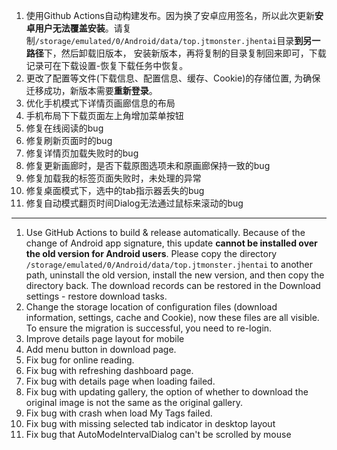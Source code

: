 1. 使用Github Actions自动构建发布。因为换了安卓应用签名，所以此次更新**安卓用户无法覆盖安装**。请复制`/storage/emulated/0/Android/data/top.jtmonster.jhentai`目录**到另一路径**下，然后卸载旧版本， 安装新版本，再将复制的目录复制回来即可，下载记录可在下载设置-恢复下载任务中恢复。
2. 更改了配置等文件(下载信息、配置信息、缓存、Cookie)的存储位置, 为确保迁移成功，新版本需要**重新登录**。
3. 优化手机模式下详情页画廊信息的布局
4. 手机布局下下载页面左上角增加菜单按钮
5. 修复在线阅读的bug
6. 修复刷新页面时的bug
7. 修复详情页加载失败时的bug
8. 修复更新画廊时，是否下载原图选项未和原画廊保持一致的bug
9. 修复加载我的标签页面失败时，未处理的异常
10. 修复桌面模式下，选中的tab指示器丢失的bug
11. 修复自动模式翻页时间Dialog无法通过鼠标来滚动的bug

------------------------------------------------------------------------------------------

1. Use GitHub Actions to build & release automatically. Because of the change of Android app signature, this update **cannot be installed over the old version for Android users**. Please copy the directory `/storage/emulated/0/Android/data/top.jtmonster.jhentai` to another path, uninstall the old version, install the new version, and then copy the directory back. The download records can be restored in the Download settings - restore download tasks.
2. Change the storage location of configuration files (download information, settings, cache and Cookie), now these files are all visible. To ensure the migration is successful, you need to re-login.
3. Improve details page layout for mobile
4. Add menu button in download page.
5. Fix bug for online reading.
6. Fix bug with refreshing dashboard page.
7. Fix bug with details page when loading failed.
8. Fix bug with updating gallery, the option of whether to download the original image is not the same as the original gallery.
9. Fix bug with crash when load My Tags failed.
10. Fix bug with missing selected tab indicator in desktop layout
11. Fix bug that AutoModeIntervalDialog can't be scrolled by mouse